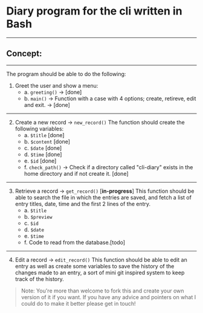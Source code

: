 # Diary program for the cli written in Bash
---
## Concept:
---
The program should be able to do the following:

1. Greet the user and show a menu:
    - a. `greeting()` -> [done]
    - b. `main()` -> Function with a case with 4 options; create, retireve, edit and exit. -> [done]
    
---
2. Create a new record -> `new_record()`
The function should create the following variables:
    - a. `$title` [done]
    - b. `$content` [done]
    - c. `$date` [done]
    - d. `$time` [done]
    - e. `$id` [done]
    - f. `check_path()` -> Check if a directory called "cli-diary"  exists in the home directory and if not create it. [done]
---
3. Retrieve a record -> `get_record()` [**in-progress**]
This function should be able to search the file in which the entries are saved, and fetch a list of entry titles, date, time and the first 2 lines of the entry.
    - a. `$title`
    - b. `$preview`
    - c. `$id`
    - d. `$date` 
    - e. `$time`
    - f. Code to read from the database.[todo]
---
4. Edit a record -> `edit_record()`
This function should be able to edit an entry as well as create some variables to save the history of the changes made to an entry, a sort of mini git inspired system to keep track of the history.

>Note: You're more than welcome to fork this and create your  own version of it if you want. If you have any advice and pointers on what I could do to make it better please get in touch!
